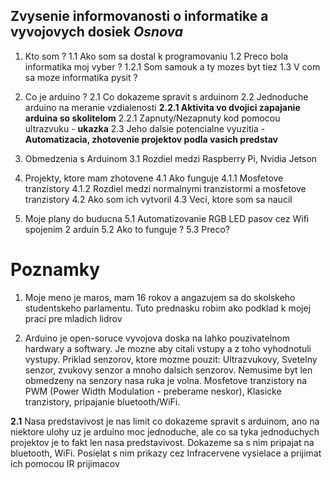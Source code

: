 ## Zvysenie informovanosti o informatike a vyvojovych dosiek *Osnova*

1. Kto som ?
1.1  Ako som sa dostal k programovaniu
1.2  Preco bola informatika moj vyber ?
1.2.1  Som samouk a ty mozes byt tiez 
1.3 V com sa moze informatika pysit ? 


2. Co je arduino ?
2.1 Co dokazeme spravit s arduinom
2.2 Jednoduche arduino na meranie vzdialenosti 
**2.2.1 Aktivita vo dvojici zapajanie arduina so skolitelom** 
2.2.1 Zapnuty/Nezapnuty kod pomocou ultrazvuku - **ukazka** 
2.3 Jeho dalsie potencialne vyuzitia - **Automatizacia, zhotovenie projektov podla vasich predstav**

3. Obmedzenia s Arduinom 
3.1 Rozdiel medzi Raspberry Pi, Nvidia Jetson

4. Projekty, ktore mam zhotovene
4.1 Ako funguje
4.1.1 Mosfetove tranzistory
4.1.2 Rozdiel medzi normalnymi tranzistormi a mosfetove tranzistory
4.2 Ako som ich vytvoril
4.3 Veci, ktore som sa naucil

5. Moje plany do buducna
5.1 Automatizovanie RGB LED pasov cez Wifi spojenim 2 arduin
5.2 Ako to funguje ? 
5.3 Preco? 


# Poznamky
1. Moje meno je maros, mam 16 rokov a angazujem sa do skolskeho studentskeho parlamentu. Tuto prednasku robim ako podklad k mojej praci pre mladich lidrov  

2. Arduino je open-soruce vyvojova doska na lahko pouzivatelnom hardwary a softwary. Je mozne aby citali vstupy a z toho vyhodnotuli vystupy. Priklad senzorov, ktore mozme pouzit: Ultrazvukovy, Svetelny senzor, zvukovy senzor a mnoho dalsich senzorov. Nemusime byt len obmedzeny na senzory nasa ruka je volna. Mosfetove tranzistory na PWM (Power Width Modulation - preberame neskor), Klasicke tranzistory, pripajanie bluetooth/WiFi. 

**2.1** Nasa predstavivost je nas limit co dokazeme spravit s arduinom, ano na niektore ulohy uz je arduino moc jednoduche, ale co sa tyka jednoduchych projektov je to fakt len nasa predstavivost. Dokazeme sa s nim pripajat na bluetooth, WiFi. Posielat s nim prikazy cez Infracervene vysielace a prijimat ich pomocou IR prijimacov

